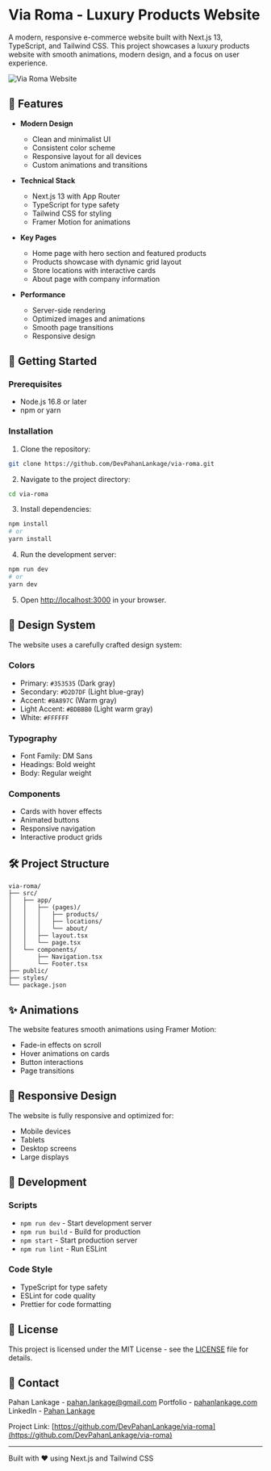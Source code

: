 # Via Roma - Luxury Products Website

A modern, responsive e-commerce website built with Next.js 13, TypeScript, and Tailwind CSS. This project showcases a luxury products website with smooth animations, modern design, and a focus on user experience.

![Via Roma Website](screenshot.png)

## 🌟 Features

- **Modern Design**
  - Clean and minimalist UI
  - Consistent color scheme
  - Responsive layout for all devices
  - Custom animations and transitions

- **Technical Stack**
  - Next.js 13 with App Router
  - TypeScript for type safety
  - Tailwind CSS for styling
  - Framer Motion for animations

- **Key Pages**
  - Home page with hero section and featured products
  - Products showcase with dynamic grid layout
  - Store locations with interactive cards
  - About page with company information

- **Performance**
  - Server-side rendering
  - Optimized images and animations
  - Smooth page transitions
  - Responsive design

## 🚀 Getting Started

### Prerequisites
- Node.js 16.8 or later
- npm or yarn

### Installation

1. Clone the repository:
```bash
git clone https://github.com/DevPahanLankage/via-roma.git
```

2. Navigate to the project directory:
```bash
cd via-roma
```

3. Install dependencies:
```bash
npm install
# or
yarn install
```

4. Run the development server:
```bash
npm run dev
# or
yarn dev
```

5. Open [http://localhost:3000](http://localhost:3000) in your browser.

## 🎨 Design System

The website uses a carefully crafted design system:

### Colors
- Primary: `#353535` (Dark gray)
- Secondary: `#D2D7DF` (Light blue-gray)
- Accent: `#8A897C` (Warm gray)
- Light Accent: `#BDBBB0` (Light warm gray)
- White: `#FFFFFF`

### Typography
- Font Family: DM Sans
- Headings: Bold weight
- Body: Regular weight

### Components
- Cards with hover effects
- Animated buttons
- Responsive navigation
- Interactive product grids

## 🛠️ Project Structure

```
via-roma/
├── src/
│   ├── app/
│   │   ├── (pages)/
│   │   │   ├── products/
│   │   │   ├── locations/
│   │   │   └── about/
│   │   ├── layout.tsx
│   │   └── page.tsx
│   └── components/
│       ├── Navigation.tsx
│       └── Footer.tsx
├── public/
├── styles/
└── package.json
```

## ✨ Animations

The website features smooth animations using Framer Motion:
- Fade-in effects on scroll
- Hover animations on cards
- Button interactions
- Page transitions

## 📱 Responsive Design

The website is fully responsive and optimized for:
- Mobile devices
- Tablets
- Desktop screens
- Large displays

## 🔧 Development

### Scripts
- `npm run dev` - Start development server
- `npm run build` - Build for production
- `npm start` - Start production server
- `npm run lint` - Run ESLint

### Code Style
- TypeScript for type safety
- ESLint for code quality
- Prettier for code formatting

## 📝 License

This project is licensed under the MIT License - see the [LICENSE](LICENSE) file for details.

## 🤝 Contact

Pahan Lankage - [pahan.lankage@gmail.com](mailto:pahan.lankage@gmail.com)
Portfolio - [pahanlankage.com](https://pahanlankage.com)
LinkedIn - [Pahan Lankage](https://www.linkedin.com/in/pahan-lankage-781040199/)

Project Link: [https://github.com/DevPahanLankage/via-roma](https://github.com/DevPahanLankage/via-roma)

---

Built with ❤️ using Next.js and Tailwind CSS
